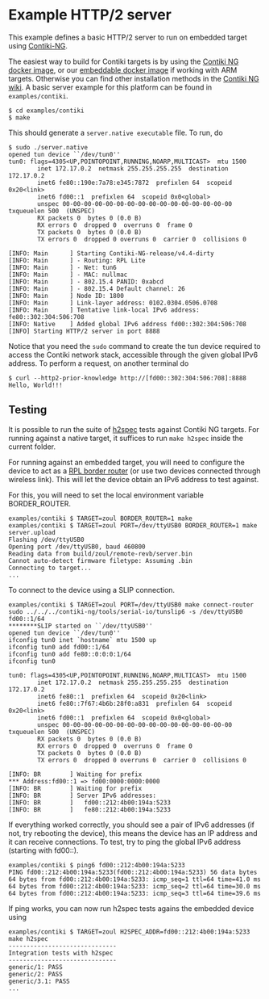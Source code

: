 # Example HTTP/2 server

This example defines a basic HTTP/2 server to run on embedded target using [Contiki-NG](https://github.com/contiki-ng/contiki-ng/).

The easiest way to build for Contiki targets is by using the [Contiki NG docker image](https://github.com/contiki-ng/contiki-ng/wiki/Docker), or our [embeddable docker image](https://hub.docker.com/r/niclabs/embeddable) if working with ARM targets.
Otherwise you can find other installation methods in the [Contiki NG wiki](https://github.com/contiki-ng/contiki-ng/wiki). A basic server example for this platform can be found in `examples/contiki`.

```{bash}
$ cd examples/contiki
$ make
```

This should generate a `server.native executable` file. To run, do
```{bash}
$ sudo ./server.native
opened tun device ``/dev/tun0''
tun0: flags=4305<UP,POINTOPOINT,RUNNING,NOARP,MULTICAST>  mtu 1500
        inet 172.17.0.2  netmask 255.255.255.255  destination 172.17.0.2
        inet6 fe80::190e:7a78:e345:7872  prefixlen 64  scopeid 0x20<link>
        inet6 fd00::1  prefixlen 64  scopeid 0x0<global>
        unspec 00-00-00-00-00-00-00-00-00-00-00-00-00-00-00-00  txqueuelen 500  (UNSPEC)
        RX packets 0  bytes 0 (0.0 B)
        RX errors 0  dropped 0  overruns 0  frame 0
        TX packets 0  bytes 0 (0.0 B)
        TX errors 0  dropped 0 overruns 0  carrier 0  collisions 0

[INFO: Main      ] Starting Contiki-NG-release/v4.4-dirty
[INFO: Main      ] - Routing: RPL Lite
[INFO: Main      ] - Net: tun6
[INFO: Main      ] - MAC: nullmac
[INFO: Main      ] - 802.15.4 PANID: 0xabcd
[INFO: Main      ] - 802.15.4 Default channel: 26
[INFO: Main      ] Node ID: 1800
[INFO: Main      ] Link-layer address: 0102.0304.0506.0708
[INFO: Main      ] Tentative link-local IPv6 address: fe80::302:304:506:708
[INFO: Native    ] Added global IPv6 address fd00::302:304:506:708
[INFO] Starting HTTP/2 server in port 8888
```
Notice that you need the `sudo` command to create the tun device required to access the Contiki network stack, accessible through the given global IPv6 address. To perform a request, on another terminal do
```{bash}
$ curl --http2-prior-knowledge http://[fd00::302:304:506:708]:8888
Hello, World!!!
```

## Testing

It is possible to run the suite of [h2spec](https://github.com/summerwind/h2spec) tests against Contiki NG targets. 
For running against a native target, it suffices to run `make h2spec` inside the current folder.

For running against an embedded target, you will need to configure the device to act as a [RPL border router](https://github.com/contiki-ng/contiki-ng/wiki/Tutorial:-RPL-border-router)
(or use two devices connected through wireless link). This will let the device obtain an IPv6 address to test against.

For this, you will need to set the local environment variable BORDER_ROUTER.
```{bash}
examples/contiki $ TARGET=zoul BORDER_ROUTER=1 make
examples/contiki $ TARGET=zoul PORT=/dev/ttyUSB0 BORDER_ROUTER=1 make server.upload
Flashing /dev/ttyUSB0
Opening port /dev/ttyUSB0, baud 460800
Reading data from build/zoul/remote-revb/server.bin
Cannot auto-detect firmware filetype: Assuming .bin
Connecting to target...
...
```

To connect to the device using a SLIP connection.

```{bash}
examples/contiki $ TARGET=zoul PORT=/dev/ttyUSB0 make connect-router
sudo ../../../contiki-ng/tools/serial-io/tunslip6 -s /dev/ttyUSB0 fd00::1/64
********SLIP started on ``/dev/ttyUSB0''
opened tun device ``/dev/tun0''
ifconfig tun0 inet `hostname` mtu 1500 up
ifconfig tun0 add fd00::1/64
ifconfig tun0 add fe80::0:0:0:1/64
ifconfig tun0

tun0: flags=4305<UP,POINTOPOINT,RUNNING,NOARP,MULTICAST>  mtu 1500
        inet 172.17.0.2  netmask 255.255.255.255  destination 172.17.0.2
        inet6 fe80::1  prefixlen 64  scopeid 0x20<link>
        inet6 fe80::7f67:4b6b:28f0:a831  prefixlen 64  scopeid 0x20<link>
        inet6 fd00::1  prefixlen 64  scopeid 0x0<global>
        unspec 00-00-00-00-00-00-00-00-00-00-00-00-00-00-00-00  txqueuelen 500  (UNSPEC)
        RX packets 0  bytes 0 (0.0 B)
        RX errors 0  dropped 0  overruns 0  frame 0
        TX packets 0  bytes 0 (0.0 B)
        TX errors 0  dropped 0 overruns 0  carrier 0  collisions 0

[INFO: BR        ] Waiting for prefix
*** Address:fd00::1 => fd00:0000:0000:0000
[INFO: BR        ] Waiting for prefix
[INFO: BR        ] Server IPv6 addresses:
[INFO: BR        ]   fd00::212:4b00:194a:5233
[INFO: BR        ]   fe80::212:4b00:194a:5233
```

If everything worked correctly, you should see a pair of IPv6 addresses (if not, try rebooting the device),
this means the device has an IP address and it can receive connections. To test, try to ping the global IPv6 address
(starting with fd00::).
```
examples/contiki $ ping6 fd00::212:4b00:194a:5233
PING fd00::212:4b00:194a:5233(fd00::212:4b00:194a:5233) 56 data bytes
64 bytes from fd00::212:4b00:194a:5233: icmp_seq=1 ttl=64 time=41.0 ms
64 bytes from fd00::212:4b00:194a:5233: icmp_seq=2 ttl=64 time=30.0 ms
64 bytes from fd00::212:4b00:194a:5233: icmp_seq=3 ttl=64 time=39.6 ms
```

If ping works, you can now run h2spec tests agains the embedded device using
```{bash}
examples/contiki $ TARGET=zoul H2SPEC_ADDR=fd00::212:4b00:194a:5233 make h2spec
------------------------------
Integration tests with h2spec
------------------------------
generic/1: PASS
generic/2: PASS
generic/3.1: PASS
...
```
